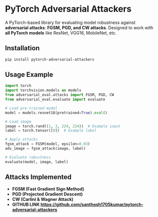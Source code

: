 
# PyTorch Adversarial Attackers

A PyTorch-based library for evaluating model robustness against **adversarial attacks**: **FGSM, PGD, and CW attacks**. Designed to work with **all PyTorch models** like ResNet, VGG16, MobileNet, etc.

## Installation
```bash
pip install pytorch-adversarial-attackers
```

## Usage Example
```python
import torch
import torchvision.models as models
from adversarial_eval.attacks import FGSM, PGD, CW
from adversarial_eval.evaluate import evaluate

# Load pre-trained model
model = models.resnet18(pretrained=True).eval()

# Load image
image = torch.rand((1, 3, 224, 224))  # Example input
label = torch.tensor([0])  # Example label

# Apply attacks
fgsm_attack = FGSM(model, epsilon=0.03)
adv_image = fgsm_attack(image, label)

# Evaluate robustness
evaluate(model, image, label)
```

## Attacks Implemented
- **FGSM (Fast Gradient Sign Method)**
- **PGD (Projected Gradient Descent)**
- **CW (Carlini & Wagner Attack)**
- **GITHUB LINK  https://github.com/santhosh1705kumar/pytorch-adversarial-attackers**
